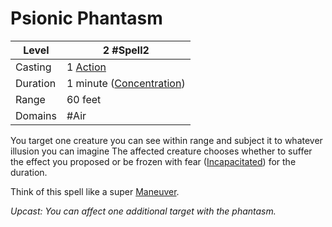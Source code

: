 # Psionic Phantasm

| Level    | 2 #Spell2                                            |
| -------- | ---------------------------------------------------- |
| Casting  | 1 [Action](../../../../Game%20Procedures/Action.md)     |
| Duration | 1 minute ([Concentration](../../../Concentration.md)) |
| Range    | 60 feet                                              |
| Domains  | #Air                                                 |

You target one creature you can see within range and subject it to whatever illusion you can imagine  The affected creature chooses whether to suffer the effect you proposed or be frozen with fear ([Incapacitated](../../../../Conditions/Incapacitated.md)) for the duration.

Think of this spell like a super [Maneuver](../../../../Game%20Procedures/Maneuver.md).

*Upcast: You can affect one additional target with the phantasm.*